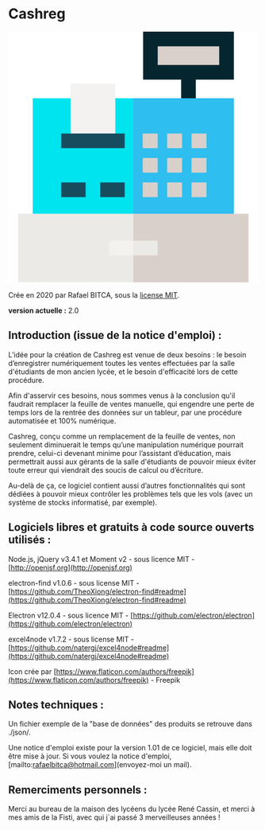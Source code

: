 # Cashreg
![](64x64.png)

Crée en 2020 par Rafael BITCA, sous la [license MIT](https://opensource.org/licenses/MIT).

**version actuelle :** 2.0

## Introduction (issue de la notice d'emploi) :
L’idée pour la création de Cashreg est venue de deux besoins : le besoin d’enregistrer numériquement toutes les ventes effectuées par la salle d'étudiants de mon ancien lycée, et le besoin d'efficacité lors de cette procédure.

Afin d'asservir ces besoins, nous sommes venus à la conclusion qu'il faudrait remplacer la feuille de ventes manuelle, qui engendre une perte de temps lors de la rentrée des données sur un tableur, par une procédure automatisée et 100% numérique.

Cashreg, conçu comme un remplacement de la feuille de ventes, non seulement diminuerait le temps qu’une manipulation numérique pourrait prendre, celui-ci devenant minime pour l’assistant d’éducation, mais permettrait aussi aux gérants de la salle d'étudiants de pouvoir mieux éviter toute erreur qui viendrait des soucis de calcul ou d’écriture.

Au-delà de ça, ce logiciel contient aussi d’autres fonctionnalités qui sont dédiées à pouvoir mieux contrôler les problèmes tels que les vols (avec un système de stocks informatisé, par exemple).

## Logiciels libres et gratuits à code source ouverts utilisés :
Node.js, jQuery v3.4.1 et Moment v2 - sous licence MIT - [http://openjsf.org](http://openjsf.org)

electron-find v1.0.6 - sous license MIT - [https://github.com/TheoXiong/electron-find#readme](https://github.com/TheoXiong/electron-find#readme)

Electron v12.0.4 - sous licence MIT - [https://github.com/electron/electron](https://github.com/electron/electron)

excel4node v1.7.2 - sous license MIT - [https://github.com/natergj/excel4node#readme](https://github.com/natergj/excel4node#readme)

Icon crée par [https://www.flaticon.com/authors/freepik](https://www.flaticon.com/authors/freepik) - Freepik
## Notes techniques :
Un fichier exemple de la "base de données" des produits se retrouve dans ./json/.

Une notice d'emploi existe pour la version 1.01 de ce logiciel, mais elle doit être mise à jour. Si vous voulez la notice d'emploi, [mailto:rafaelbitca@hotmail.com](envoyez-moi un mail).
## Remerciments personnels :
Merci au bureau de la maison des lycéens du lycée René Cassin, et merci à mes amis de la Fisti, avec qui j`ai passé 3 merveilleuses années !